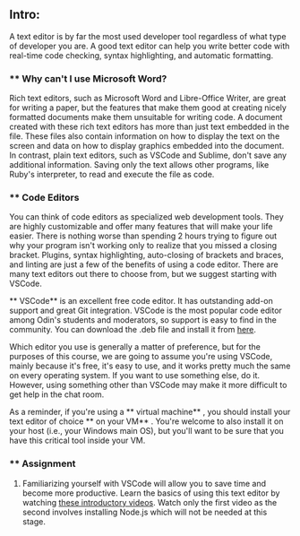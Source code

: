 ## Intro:

A text editor is by far the most used developer tool regardless of what type of developer you are. A good text editor can help you write better code with real-time code checking, syntax highlighting, and automatic formatting.

### ** Why can't I use Microsoft Word?

Rich text editors, such as Microsoft Word and Libre-Office Writer, are great for writing a paper, but the features that make them good at creating nicely formatted documents make them unsuitable for writing code. A document created with these rich text editors has more than just text embedded in the file. These files also contain information on how to display the text on the screen and data on how to display graphics embedded into the document. In contrast, plain text editors, such as VSCode and Sublime, don't save any additional information. Saving only the text allows other programs, like Ruby's interpreter, to read and execute the file as code.

### ** Code Editors

You can think of code editors as specialized web development tools. They are highly customizable and offer many features that will make your life easier. There is nothing worse than spending 2 hours trying to figure out why your program isn't working only to realize that you missed a closing bracket. Plugins, syntax highlighting, auto-closing of brackets and braces, and linting are just a few of the benefits of using a code editor. There are many text editors out there to choose from, but we suggest starting with VSCode.

** VSCode**  is an excellent free code editor. It has outstanding add-on support and great Git integration. VSCode is the most popular code editor among Odin's students and moderators, so support is easy to find in the community. You can download the .deb file and install it from [here](https://code.visualstudio.com/).

Which editor you use is generally a matter of preference, but for the purposes of this course, we are going to assume you're using VSCode, mainly because it's free, it's easy to use, and it works pretty much the same on every operating system. If you want to use something else, do it. However, using something other than VSCode may make it more difficult to get help in the chat room.

As a reminder, if you're using a ** virtual machine** , you should install your text editor of choice ** on your VM** . You're welcome to also install it on your host (i.e., your Windows main OS), but you'll want to be sure that you have this critical tool inside your VM.

### ** Assignment
<div class="lesson-content__panel" markdown="1">

  1. Familiarizing yourself with VSCode will allow you to save time and become more productive. Learn the basics of using this text editor by watching [these introductory videos](https://code.visualstudio.com/docs/introvideos/basics). Watch only the first video as the second involves installing Node.js which will not be needed at this stage.
</div>
